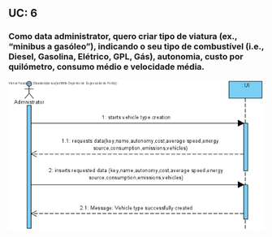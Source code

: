 ## **UC: 6**

### Como data administrator, quero criar tipo de viatura (ex., “minibus a gasóleo”), indicando o seu tipo de combustível (i.e., Diesel, Gasolina, Elétrico, GPL, Gás), autonomia, custo por quilómetro, consumo médio e velocidade média.



![UC: 6](UC26.png)
